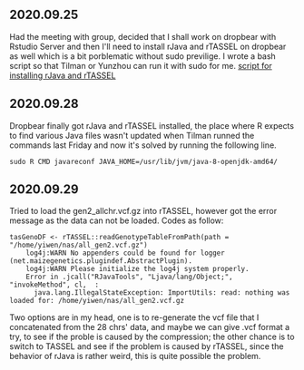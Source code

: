 ## 2020.09.25
Had the meeting with group, decided that I shall work on dropbear with Rstudio Server and then I'll need to install rJava and rTASSEL on dropbear as well which is a bit porblematic without sudo previlige. I wrote a bash script so that Tilman or Yunzhou can run it with sudo for me.
[script for installing rJava and rTASSEL](https://github.com/Lil-Gepi/RT-Chicken_GWAS/blob/master/install_rJava_rTASSEL.sh)

## 2020.09.28
Dropbear finally got rJava and rTASSEL installed, the place where R expects to find various Java files wasn't updated when Tilman runned the commands last Friday and now it's solved by running the following line.<br>

    sudo R CMD javareconf JAVA_HOME=/usr/lib/jvm/java-8-openjdk-amd64/

## 2020.09.29 <br>
Tried to load the gen2_allchr.vcf.gz into rTASSEL, however got the error message as the data can not be loaded. Codes as follow:<br>

    tasGenoDF <- rTASSEL::readGenotypeTableFromPath(path = "/home/yiwen/nas/all_gen2.vcf.gz")
        log4j:WARN No appenders could be found for logger (net.maizegenetics.plugindef.AbstractPlugin).
        log4j:WARN Please initialize the log4j system properly.
        Error in .jcall("RJavaTools", "Ljava/lang/Object;", "invokeMethod", cl,  :
          java.lang.IllegalStateException: ImportUtils: read: nothing was loaded for: /home/yiwen/nas/all_gen2.vcf.gz
Two options are in my head, one is to re-generate the vcf file that I concatenated from the 28 chrs' data, and maybe we can give .vcf format a try, to see if the proble is caused by the compression; the other chance is to switch to TASSEL and see if the problem is caused by rTASSEL, since the behavior of rJava is rather weird, this is quite possible the problem. 
